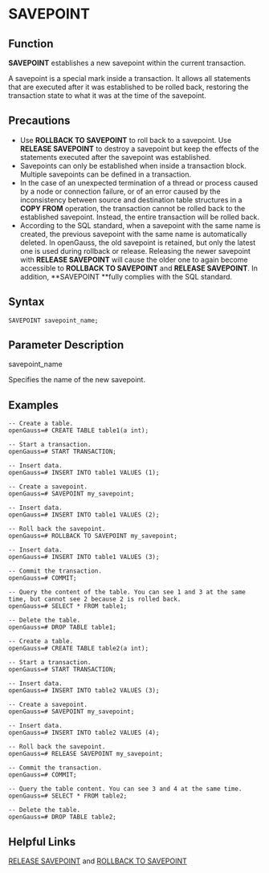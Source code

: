 # SAVEPOINT<a name="EN-US_TOPIC_0289899933"></a>

## Function<a name="en-us_topic_0283137144_en-us_topic_0237122183_en-us_topic_0059777880_section532518817713"></a>

**SAVEPOINT**  establishes a new savepoint within the current transaction.

A savepoint is a special mark inside a transaction. It allows all statements that are executed after it was established to be rolled back, restoring the transaction state to what it was at the time of the savepoint.

## Precautions<a name="en-us_topic_0283137144_en-us_topic_0237122183_en-us_topic_0059777880_section7325138279"></a>

-   Use  **ROLLBACK TO SAVEPOINT**  to roll back to a savepoint. Use  **RELEASE SAVEPOINT**  to destroy a savepoint but keep the effects of the statements executed after the savepoint was established.
-   Savepoints can only be established when inside a transaction block. Multiple savepoints can be defined in a transaction.
-   In the case of an unexpected termination of a thread or process caused by a node or connection failure, or of an error caused by the inconsistency between source and destination table structures in a  **COPY FROM**  operation, the transaction cannot be rolled back to the established savepoint. Instead, the entire transaction will be rolled back.
-   According to the SQL standard, when a savepoint with the same name is created, the previous savepoint with the same name is automatically deleted. In openGauss, the old savepoint is retained, but only the latest one is used during rollback or release. Releasing the newer savepoint with  **RELEASE SAVEPOINT**  will cause the older one to again become accessible to  **ROLLBACK TO SAVEPOINT**  and  **RELEASE SAVEPOINT**. In addition,  **SAVEPOINT **fully complies with the SQL standard.

## Syntax<a name="en-us_topic_0283137144_en-us_topic_0237122183_en-us_topic_0059777880_section173261081673"></a>

```
SAVEPOINT savepoint_name;
```

## Parameter Description<a name="en-us_topic_0283137144_en-us_topic_0237122183_en-us_topic_0059777880_section7327198178"></a>

savepoint\_name

Specifies the name of the new savepoint.

## Examples<a name="en-us_topic_0283137144_en-us_topic_0237122183_en-us_topic_0059777880_section11329989719"></a>

```
-- Create a table.
openGauss=# CREATE TABLE table1(a int);

-- Start a transaction.
openGauss=# START TRANSACTION;

-- Insert data.
openGauss=# INSERT INTO table1 VALUES (1);

-- Create a savepoint.
openGauss=# SAVEPOINT my_savepoint;

-- Insert data.
openGauss=# INSERT INTO table1 VALUES (2);

-- Roll back the savepoint.
openGauss=# ROLLBACK TO SAVEPOINT my_savepoint;

-- Insert data.
openGauss=# INSERT INTO table1 VALUES (3);

-- Commit the transaction.
openGauss=# COMMIT;

-- Query the content of the table. You can see 1 and 3 at the same time, but cannot see 2 because 2 is rolled back.
openGauss=# SELECT * FROM table1;

-- Delete the table.
openGauss=# DROP TABLE table1;

-- Create a table.
openGauss=# CREATE TABLE table2(a int);

-- Start a transaction.
openGauss=# START TRANSACTION;

-- Insert data.
openGauss=# INSERT INTO table2 VALUES (3);

-- Create a savepoint.
openGauss=# SAVEPOINT my_savepoint;

-- Insert data.
openGauss=# INSERT INTO table2 VALUES (4);

-- Roll back the savepoint.
openGauss=# RELEASE SAVEPOINT my_savepoint;

-- Commit the transaction.
openGauss=# COMMIT;

-- Query the table content. You can see 3 and 4 at the same time.
openGauss=# SELECT * FROM table2;

-- Delete the table.
openGauss=# DROP TABLE table2;
```

## Helpful Links<a name="en-us_topic_0283137144_en-us_topic_0237122183_en-us_topic_0059777880_section183301781176"></a>

[RELEASE SAVEPOINT](release-savepoint.md)  and  [ROLLBACK TO SAVEPOINT](rollback-to-savepoint.md)

